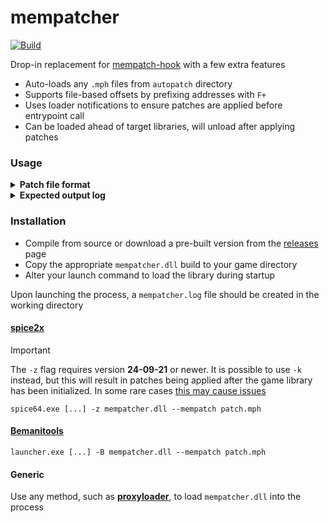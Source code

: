 # mempatcher
[![Build](https://github.com/aixxe/mempatcher/actions/workflows/build.yml/badge.svg)](https://github.com/aixxe/mempatcher/actions/workflows/build.yml)

Drop-in replacement for [mempatch-hook](https://github.com/djhackersdev/bemanitools/blob/master/doc/tools/mempatch-hook.md) with a few extra features

- Auto-loads any `.mph` files from `autopatch` directory
- Supports file-based offsets by prefixing addresses with `F+`
- Uses loader notifications to ensure patches are applied before entrypoint call
- Can be loaded ahead of target libraries, will unload after applying patches

### Usage

<details><summary><b>Patch file format</b></summary>

### `patch.mph`

```yaml
# Validate: LDJ-003-2023090500
bm2dx.dll F+170 - F50FEF64
bm2dx.dll F+190 - 54770301

## Enable 1P Premium Free
bm2dx.dll A271FC EB 75

## Skip Monitor Check
bm2dx.dll ABC2F2 8D 8C

## Choose Skip Monitor Check FPS
### 60 FPS
# bm2dx.dll 659B10 48B80000000000004E4066480F6EC0F20F58C8C3 448B91480B0000448BCA4C8BD94181C267010000
### 120 FPS
bm2dx.dll AE55F0 48B80000000000005E4066480F6EC0F20F58C8C3 8954241048894C24084883EC28488B4424308B80

# Omnimix
bm2dx.dll F+557C0E 9090 7407
bm2dx.dll F+902E69 9090 743C
bm2dx.dll F+981202 B001 32C0
bm2dx.dll F+9936AD EB 75
bm2dx.dll F+AF8E0B 90909090909090909090909090909090909090909090909090909090909090909090909090909090909090909090909090909090909090909090909090909090909090909090909090909090909090909090909090 0FB644244085C00F84F800000048837C2448000F84EC000000488B4424480FB6400383F8587539488B4424480FB6400483F858752B488B4424480FB6400583F858751D488B442448C640034A488B442448C6400442
bm2dx.dll F+AF8E68 58 41
bm2dx.dll F+AFD481 FFFF 0807
bm2dx.dll F+AFD485 9090 7F0A
bm2dx.dll F+AFD48B FFFF 0807
bm2dx.dll F+11BD5EF 6F 61
bm2dx.dll F+127492B 6F6D6E69 64617461
```

</details>

<details><summary><b>Expected output log</b></summary>

### `log.txt`

```
[2024/09/25 14:03:04] I:launcher: loading early hook DLL mempatcher.dll
```

### `mempatcher.log`

```
[2024/09/25 14:03:04] mempatcher (v0.1.0.0) loaded at 0x7FFBAB6D0000
[2024/09/25 14:03:04] Compiled at Sep 25 2024 13:54:56 from master@2897d111
[2024/09/25 14:03:04] Command line arguments: -w -iidx -io -modules modules bm2dx.dll -iidxtdj --mempatch patch.mph -z mempatcher.dll
[2024/09/25 14:03:04] Opening memory patch file 'patch.mph'...
[2024/09/25 14:03:04] Parsed check on line 1 at file 'bm2dx.dll'+0x170
[2024/09/25 14:03:04]      expected data [4]: F5 0F EF 64
[2024/09/25 14:03:04] Parsed check on line 2 at file 'bm2dx.dll'+0x190
[2024/09/25 14:03:04]      expected data [4]: 54 77 03 01
[2024/09/25 14:03:04] Parsed patch on line 5 at RVA 'bm2dx.dll'+0xA271FC
[2024/09/25 14:03:04]      expected data [1]: 75
[2024/09/25 14:03:04]   replacement data [1]: EB
[2024/09/25 14:03:04] Parsed patch on line 8 at RVA 'bm2dx.dll'+0xABC2F2
[2024/09/25 14:03:04]      expected data [1]: 8C
[2024/09/25 14:03:04]   replacement data [1]: 8D
[2024/09/25 14:03:04] Parsed patch on line 14 at RVA 'bm2dx.dll'+0xAE55F0
[2024/09/25 14:03:04]      expected data [20]: 89 54 24 10 48 89 4C 24 08 48 83 EC 28 48 8B 44 24 30 8B 80
[2024/09/25 14:03:04]   replacement data [20]: 48 B8 00 00 00 00 00 00 5E 40 66 48 0F 6E C0 F2 0F 58 C8 C3
[2024/09/25 14:03:04] Parsed patch on line 17 at file 'bm2dx.dll'+0x557C0E
[2024/09/25 14:03:04]      expected data [2]: 74 07
[2024/09/25 14:03:04]   replacement data [2]: 90 90
[2024/09/25 14:03:04] Parsed patch on line 18 at file 'bm2dx.dll'+0x902E69
[2024/09/25 14:03:04]      expected data [2]: 74 3C
[2024/09/25 14:03:04]   replacement data [2]: 90 90
[2024/09/25 14:03:04] Parsed patch on line 19 at file 'bm2dx.dll'+0x981202
[2024/09/25 14:03:04]      expected data [2]: 32 C0
[2024/09/25 14:03:04]   replacement data [2]: B0 01
[2024/09/25 14:03:04] Parsed patch on line 20 at file 'bm2dx.dll'+0x9936AD
[2024/09/25 14:03:04]      expected data [1]: 75
[2024/09/25 14:03:04]   replacement data [1]: EB
[2024/09/25 14:03:04] Parsed patch on line 21 at file 'bm2dx.dll'+0xAF8E0B
[2024/09/25 14:03:04]      expected data [85]: 0F B6 44 24 40 85 C0 0F 84 F8 00 00 00 48 83 7C 24 48 00 0F 84 EC 00 00 00 48 8B 44 24 48 0F B6 40 03 83 F8 58 75 39 48 8B 44 24 48 0F B6 40 04 83 F8 58 75 2B 48 8B 44 24 48 0F B6 40 05 83 F8 58 75 1D 48 8B 44 24 48 C6 40 03 4A 48 8B 44 24 48 C6 40 04 42
[2024/09/25 14:03:04]   replacement data [85]: 90 90 90 90 90 90 90 90 90 90 90 90 90 90 90 90 90 90 90 90 90 90 90 90 90 90 90 90 90 90 90 90 90 90 90 90 90 90 90 90 90 90 90 90 90 90 90 90 90 90 90 90 90 90 90 90 90 90 90 90 90 90 90 90 90 90 90 90 90 90 90 90 90 90 90 90 90 90 90 90 90 90 90 90 90
[2024/09/25 14:03:04] Parsed patch on line 22 at file 'bm2dx.dll'+0xAF8E68
[2024/09/25 14:03:04]      expected data [1]: 41
[2024/09/25 14:03:04]   replacement data [1]: 58
[2024/09/25 14:03:04] Parsed patch on line 23 at file 'bm2dx.dll'+0xAFD481
[2024/09/25 14:03:04]      expected data [2]: 08 07
[2024/09/25 14:03:04]   replacement data [2]: FF FF
[2024/09/25 14:03:04] Parsed patch on line 24 at file 'bm2dx.dll'+0xAFD485
[2024/09/25 14:03:04]      expected data [2]: 7F 0A
[2024/09/25 14:03:04]   replacement data [2]: 90 90
[2024/09/25 14:03:04] Parsed patch on line 25 at file 'bm2dx.dll'+0xAFD48B
[2024/09/25 14:03:04]      expected data [2]: 08 07
[2024/09/25 14:03:04]   replacement data [2]: FF FF
[2024/09/25 14:03:04] Parsed patch on line 26 at file 'bm2dx.dll'+0x11BD5EF
[2024/09/25 14:03:04]      expected data [1]: 61
[2024/09/25 14:03:04]   replacement data [1]: 6F
[2024/09/25 14:03:04] Parsed patch on line 27 at file 'bm2dx.dll'+0x127492B
[2024/09/25 14:03:04]      expected data [4]: 64 61 74 61
[2024/09/25 14:03:04]   replacement data [4]: 6F 6D 6E 69
[2024/09/25 14:03:04] Loaded target file 'bm2dx.dll' at address 0x180000000
[2024/09/25 14:03:04] Validated data on line 1 at file 'bm2dx.dll'+0x170 from 0x180000170
[2024/09/25 14:03:04] Validated data on line 2 at file 'bm2dx.dll'+0x190 from 0x180000190
[2024/09/25 14:03:04] Applied patch on line 5 at RVA 'bm2dx.dll'+0xA271FC to 0x180A271FC
[2024/09/25 14:03:04] Applied patch on line 8 at RVA 'bm2dx.dll'+0xABC2F2 to 0x180ABC2F2
[2024/09/25 14:03:04] Applied patch on line 14 at RVA 'bm2dx.dll'+0xAE55F0 to 0x180AE55F0
[2024/09/25 14:03:04] Applied patch on line 17 at file 'bm2dx.dll'+0x557C0E to 0x18055880E
[2024/09/25 14:03:04] Applied patch on line 18 at file 'bm2dx.dll'+0x902E69 to 0x180903A69
[2024/09/25 14:03:04] Applied patch on line 19 at file 'bm2dx.dll'+0x981202 to 0x180981E02
[2024/09/25 14:03:04] Applied patch on line 20 at file 'bm2dx.dll'+0x9936AD to 0x1809942AD
[2024/09/25 14:03:04] Applied patch on line 21 at file 'bm2dx.dll'+0xAF8E0B to 0x180AF9A0B
[2024/09/25 14:03:04] Applied patch on line 22 at file 'bm2dx.dll'+0xAF8E68 to 0x180AF9A68
[2024/09/25 14:03:04] Applied patch on line 23 at file 'bm2dx.dll'+0xAFD481 to 0x180AFE081
[2024/09/25 14:03:04] Applied patch on line 24 at file 'bm2dx.dll'+0xAFD485 to 0x180AFE085
[2024/09/25 14:03:04] Applied patch on line 25 at file 'bm2dx.dll'+0xAFD48B to 0x180AFE08B
[2024/09/25 14:03:04] Applied patch on line 26 at file 'bm2dx.dll'+0x11BD5EF to 0x1811BE9EF
[2024/09/25 14:03:04] Applied patch on line 27 at file 'bm2dx.dll'+0x127492B to 0x181275D2B
[2024/09/25 14:03:04] All patches applied, unloading from process...
```

</details>

### Installation

- Compile from source or download a pre-built version from the [releases](https://github.com/aixxe/mempatcher/releases/) page
- Copy the appropriate `mempatcher.dll` build to your game directory
- Alter your launch command to load the library during startup

Upon launching the process, a `mempatcher.log` file should be created in the working directory  

#### [spice2x](https://spice2x.github.io)

> [!IMPORTANT]
> The `-z` flag requires version **24-09-21** or newer. It is possible to use `-k` instead, but this will result in patches being applied after the game library has been initialized. In some rare cases [this may cause issues](https://github.com/spice2x/spice2x.github.io/issues/220) 

```
spice64.exe [...] -z mempatcher.dll --mempatch patch.mph
```

#### [Bemanitools](https://github.com/djhackersdev/bemanitools)

```
launcher.exe [...] -B mempatcher.dll --mempatch patch.mph
```

#### Generic

Use any method, such as [**proxyloader**](https://github.com/aixxe/proxyloader), to load `mempatcher.dll` into the process